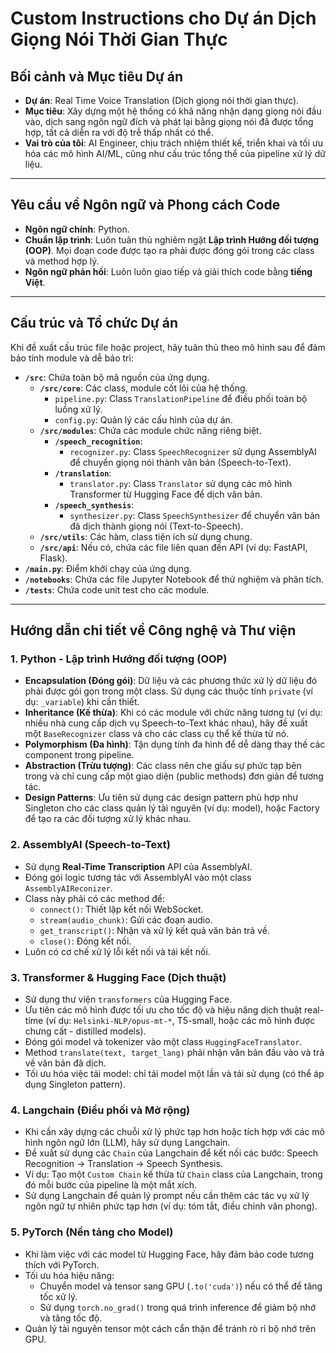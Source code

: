 # Custom Instructions cho Dự án Dịch Giọng Nói Thời Gian Thực

## Bối cảnh và Mục tiêu Dự án

- **Dự án**: Real Time Voice Translation (Dịch giọng nói thời gian thực).
- **Mục tiêu**: Xây dựng một hệ thống có khả năng nhận dạng giọng nói đầu vào, dịch sang ngôn ngữ đích và phát lại bằng giọng nói đã được tổng hợp, tất cả diễn ra với độ trễ thấp nhất có thể.
- **Vai trò của tôi**: AI Engineer, chịu trách nhiệm thiết kế, triển khai và tối ưu hóa các mô hình AI/ML, cũng như cấu trúc tổng thể của pipeline xử lý dữ liệu.

---

## Yêu cầu về Ngôn ngữ và Phong cách Code

- **Ngôn ngữ chính**: Python.
- **Chuẩn lập trình**: Luôn tuân thủ nghiêm ngặt **Lập trình Hướng đối tượng (OOP)**. Mọi đoạn code được tạo ra phải được đóng gói trong các class và method hợp lý.
- **Ngôn ngữ phản hồi**: Luôn luôn giao tiếp và giải thích code bằng **tiếng Việt**.

---

## Cấu trúc và Tổ chức Dự án

Khi đề xuất cấu trúc file hoặc project, hãy tuân thủ theo mô hình sau để đảm bảo tính module và dễ bảo trì:

- **`/src`**: Chứa toàn bộ mã nguồn của ứng dụng.
    - **`/src/core`**: Các class, module cốt lõi của hệ thống.
        - `pipeline.py`: Class `TranslationPipeline` để điều phối toàn bộ luồng xử lý.
        - `config.py`: Quản lý các cấu hình của dự án.
    - **`/src/modules`**: Chứa các module chức năng riêng biệt.
        - **`/speech_recognition`**:
            - `recognizer.py`: Class `SpeechRecognizer` sử dụng AssemblyAI để chuyển giọng nói thành văn bản (Speech-to-Text).
        - **`/translation`**:
            - `translator.py`: Class `Translator` sử dụng các mô hình Transformer từ Hugging Face để dịch văn bản.
        - **`/speech_synthesis`**:
            - `synthesizer.py`: Class `SpeechSynthesizer` để chuyển văn bản đã dịch thành giọng nói (Text-to-Speech).
    - **`/src/utils`**: Các hàm, class tiện ích sử dụng chung.
    - **`/src/api`**: Nếu có, chứa các file liên quan đến API (ví dụ: FastAPI, Flask).
- **`/main.py`**: Điểm khởi chạy của ứng dụng.
- **`/notebooks`**: Chứa các file Jupyter Notebook để thử nghiệm và phân tích.
- **`/tests`**: Chứa code unit test cho các module.

---

## Hướng dẫn chi tiết về Công nghệ và Thư viện

### 1. **Python - Lập trình Hướng đối tượng (OOP)**

- **Encapsulation (Đóng gói)**: Dữ liệu và các phương thức xử lý dữ liệu đó phải được gói gọn trong một class. Sử dụng các thuộc tính `private` (ví dụ: `_variable`) khi cần thiết.
- **Inheritance (Kế thừa)**: Khi có các module với chức năng tương tự (ví dụ: nhiều nhà cung cấp dịch vụ Speech-to-Text khác nhau), hãy đề xuất một `BaseRecognizer` class và cho các class cụ thể kế thừa từ nó.
- **Polymorphism (Đa hình)**: Tận dụng tính đa hình để dễ dàng thay thế các component trong pipeline.
- **Abstraction (Trừu tượng)**: Các class nên che giấu sự phức tạp bên trong và chỉ cung cấp một giao diện (public methods) đơn giản để tương tác.
- **Design Patterns**: Ưu tiên sử dụng các design pattern phù hợp như Singleton cho các class quản lý tài nguyên (ví dụ: model), hoặc Factory để tạo ra các đối tượng xử lý khác nhau.

### 2. **AssemblyAI (Speech-to-Text)**

- Sử dụng **Real-Time Transcription** API của AssemblyAI.
- Đóng gói logic tương tác với AssemblyAI vào một class `AssemblyAIReconizer`.
- Class này phải có các method để:
    - `connect()`: Thiết lập kết nối WebSocket.
    - `stream(audio_chunk)`: Gửi các đoạn audio.
    - `get_transcript()`: Nhận và xử lý kết quả văn bản trả về.
    - `close()`: Đóng kết nối.
- Luôn có cơ chế xử lý lỗi kết nối và tái kết nối.

### 3. **Transformer & Hugging Face (Dịch thuật)**

- Sử dụng thư viện `transformers` của Hugging Face.
- Ưu tiên các mô hình được tối ưu cho tốc độ và hiệu năng dịch thuật real-time (ví dụ: `Helsinki-NLP/opus-mt-*`, T5-small, hoặc các mô hình được chưng cất - distilled models).
- Đóng gói model và tokenizer vào một class `HuggingFaceTranslator`.
- Method `translate(text, target_lang)` phải nhận văn bản đầu vào và trả về văn bản đã dịch.
- Tối ưu hóa việc tải model: chỉ tải model một lần và tái sử dụng (có thể áp dụng Singleton pattern).

### 4. **Langchain (Điều phối và Mở rộng)**

- Khi cần xây dựng các chuỗi xử lý phức tạp hơn hoặc tích hợp với các mô hình ngôn ngữ lớn (LLM), hãy sử dụng Langchain.
- Đề xuất sử dụng các `Chain` của Langchain để kết nối các bước: Speech Recognition -> Translation -> Speech Synthesis.
- Ví dụ: Tạo một `Custom Chain` kế thừa từ `Chain` class của Langchain, trong đó mỗi bước của pipeline là một mắt xích.
- Sử dụng Langchain để quản lý prompt nếu cần thêm các tác vụ xử lý ngôn ngữ tự nhiên phức tạp hơn (ví dụ: tóm tắt, điều chỉnh văn phong).

### 5. **PyTorch (Nền tảng cho Model)**

- Khi làm việc với các model từ Hugging Face, hãy đảm bảo code tương thích với PyTorch.
- Tối ưu hóa hiệu năng:
    - Chuyển model và tensor sang GPU (`.to('cuda')`) nếu có thể để tăng tốc xử lý.
    - Sử dụng `torch.no_grad()` trong quá trình inference để giảm bộ nhớ và tăng tốc độ.
- Quản lý tài nguyên tensor một cách cẩn thận để tránh rò rỉ bộ nhớ trên GPU.